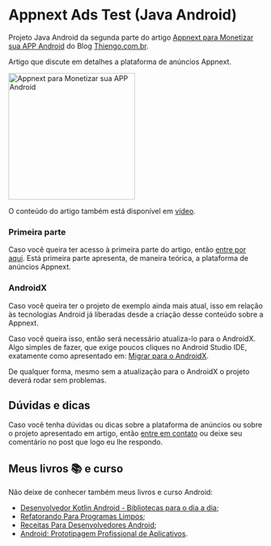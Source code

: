# Appnext Ads Test (Java Android)

Projeto Java Android da segunda parte do artigo [Appnext para Monetizar sua APP Android](https://www.thiengo.com.br/appnext-para-monetizar-sua-app-android#title-2) do Blog [Thiengo.com.br](https://www.thiengo.com.br).

Artigo que discute em detalhes a plataforma de anúncios Appnext.

<img src="https://www.thiengo.com.br/img/post/normal/3r16in9sbfl1933u797vh5bb74d230a57a386a3003f8fedc0535cf8f3d.jpg" width="250" alt="Appnext para Monetizar sua APP Android">

O conteúdo do artigo também está disponível em [vídeo](https://www.thiengo.com.br/appnext-para-monetizar-sua-app-android#title-7).

### Primeira parte

Caso você queira ter acesso à primeira parte do artigo, então [entre por aqui](https://www.thiengo.com.br/appnext-para-monetizar-sua-app-android#title-1). Está primeira parte apresenta, de maneira teórica, a plataforma de anúncios Appnext.

### AndroidX

Caso você queira ter o projeto de exemplo ainda mais atual, isso em relação às tecnologias Android já liberadas desde a criação desse conteúdo sobre a Appnext.

Caso você queira isso, então será necessário atualiza-lo para o AndroidX. Algo simples de fazer, que exige poucos cliques no Android Studio IDE, exatamente como apresentado em: [Migrar para o AndroidX](https://developer.android.com/jetpack/androidx/migrate?hl=pt-br).

De qualquer forma, mesmo sem a atualização para o AndroidX o projeto deverá rodar sem problemas.

## Dúvidas e dicas

Caso você tenha dúvidas ou dicas sobre a plataforma de anúncios ou sobre o projeto apresentado em artigo, então [entre em contato](https://www.thiengo.com.br/contato) ou deixe seu comentário no post que logo eu lhe respondo.

## Meus livros 📚 e curso

Não deixe de conhecer também meus livros e curso Android:

- [Desenvolvedor Kotlin Android - Bibliotecas para o dia a dia](https://www.thiengo.com.br/livro-desenvolvedor-kotlin-android);
- [Refatorando Para Programas Limpos](https://www.thiengo.com.br/livro-refatorando-para-programas-limpos);
- [Receitas Para Desenvolvedores Android](https://www.thiengo.com.br/livro-receitas-para-desenvolvedores-android);
- [Android: Prototipagem Profissional de Aplicativos](https://www.udemy.com/course/android-prototipagem-profissional-de-aplicativos/?locale=pt_BR&persist_locale=).
